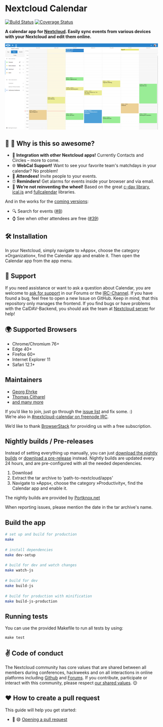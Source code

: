 # Nextcloud Calendar 

[![Build Status](https://travis-ci.org/nextcloud/calendar.svg?branch=master)](https://travis-ci.org/nextcloud/calendar)
[![Coverage Status](https://coveralls.io/repos/github/nextcloud/calendar/badge.svg?branch=master)](https://coveralls.io/github/nextcloud/calendar?branch=master)

**A calendar app for [Nextcloud](http://nextcloud.com). Easily sync events from various devices with your Nextcloud and edit them online.**  

![](https://raw.githubusercontent.com/nextcloud/screenshots/master/apps/Calendar/view_week.png)

## :blue_heart: :tada: Why is this so awesome?

* :rocket: **Integration with other Nextcloud apps!** Currently Contacts and Circles – more to come.
* :globe_with_meridians: **WebCal Support!** Want to see your favorite team's matchdays in your calendar? No problem!
* :raising_hand: **Attendees!** Invite people to your events.
* :alarm_clock: **Reminders!** Get alarms for events inside your browser and via email.
* :see_no_evil: **We’re not reinventing the wheel!** Based on the great [c-dav library](https://github.com/nextcloud/cdav-library), [ical.js](https://github.com/mozilla-comm/ical.js) and [fullcalendar](https://github.com/fullcalendar/fullcalendar) libraries.

And in the works for the [coming versions](https://github.com/nextcloud/calendar/milestones/):
* :mag: Search for events ([#8](https://github.com/nextcloud/calendar/issues/8))
* :watch: See when other attendees are free ([#39](https://github.com/nextcloud/calendar/issues/39))

## :hammer_and_wrench: Installation

In your Nextcloud, simply navigate to »Apps«, choose the category »Organization«, find the Calendar app and enable it.
Then open the Calendar app from the app menu.

## :satellite: Support

If you need assistance or want to ask a question about Calendar, you are welcome to [ask for support](https://help.nextcloud.com/c/apps/calendar) in our Forums or the [IRC-Channel](https://webchat.freenode.net/?channels=nextcloud-calendar).
If you have found a bug, feel free to open a new Issue on GitHub. Keep in mind, that this repository only manages the frontend.
If you find bugs or have problems with the CalDAV-Backend, you should ask the team at [Nextcloud server](https://github.com/nextcloud/server) for help!

## :earth_africa: Supported Browsers

* Chrome/Chromium 76+
* Edge 40+
* Firefox 60+
* Internet Explorer 11
* Safari 12.1+

## Maintainers

- [Georg Ehrke](https://github.com/georgehrke)
- [Thomas Citharel](https://github.com/tcitworld)
- [and many more](https://github.com/nextcloud/calendar/graphs/contributors)

If you’d like to join, just go through the [issue list](https://github.com/nextcloud/calendar/issues?utf8=✓&q=is%3Aopen+is%3Aissue+label%3A%22good+first+issue%22+) and fix some. :)   
We’re also in [#nextcloud-calendar on freenode IRC](https://webchat.freenode.net/?channels=nextcloud-calendar).

We’d like to thank [BrowserStack](https://www.browserstack.com) for providing us with a free subscription.

## Nightly builds / Pre-releases

Instead of setting everything up manually, you can just [download the nightly builds](https://nightly.portknox.net/calendar/?C=M;O=D) or [download a pre-release](https://github.com/nextcloud/calendar/releases) instead.
Nightly builds are updated every 24 hours, and are pre-configured with all the needed dependencies.

1. Download
2. Extract the tar archive to 'path-to-nextcloud/apps'
3. Navigate to »Apps«, choose the category »Productivity«, find the Calendar app and enable it.

The nightly builds are provided by [Portknox.net](https://portknox.net)

When reporting issues, please mention the date in the tar archive's name.

## Build the app

``` bash
# set up and build for production
make

# install dependencies
make dev-setup

# build for dev and watch changes
make watch-js

# build for dev
make build-js

# build for production with minification
make build-js-production

```
## Running tests
You can use the provided Makefile to run all tests by using:

```
make test
```

## :v: Code of conduct

The Nextcloud community has core values that are shared between all members during conferences,
hackweeks and on all interactions in online platforms including [Github](https://github.com/nextcloud) and [Forums](https://help.nextcloud.com).
If you contribute, participate or interact with this community, please respect [our shared values](https://nextcloud.com/code-of-conduct/). :relieved:

## :heart: How to create a pull request

This guide will help you get started: 
- :dancer: :smile: [Opening a pull request](https://opensource.guide/how-to-contribute/#opening-a-pull-request) 

